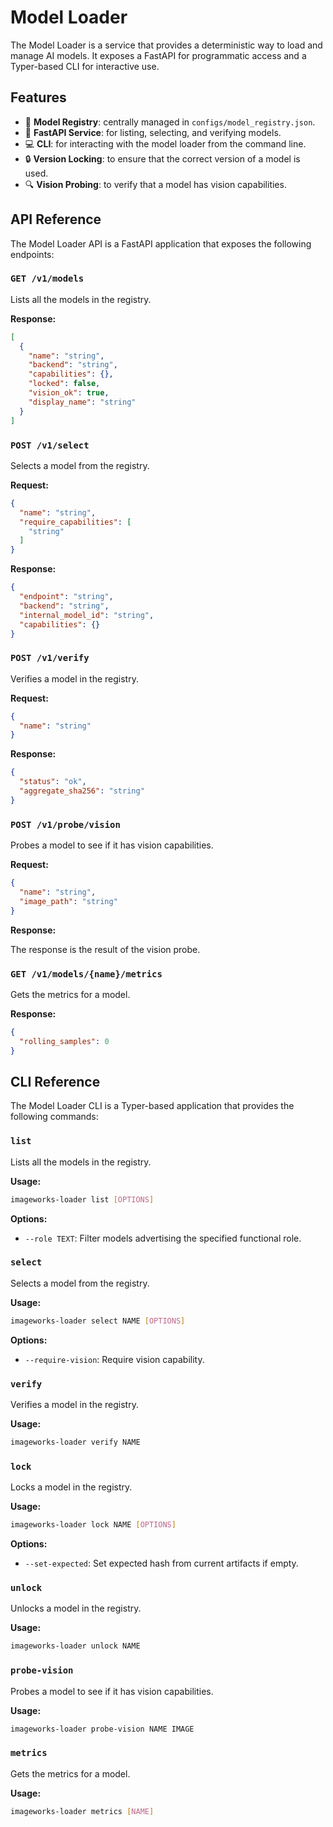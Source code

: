 # Model Loader

The Model Loader is a service that provides a deterministic way to load and manage AI models. It exposes a FastAPI for programmatic access and a Typer-based CLI for interactive use.

## Features

- 📜 **Model Registry**: centrally managed in `configs/model_registry.json`.
- 🚀 **FastAPI Service**: for listing, selecting, and verifying models.
- 💻 **CLI**: for interacting with the model loader from the command line.
- 🔒 **Version Locking**: to ensure that the correct version of a model is used.
- 🔍 **Vision Probing**: to verify that a model has vision capabilities.

## API Reference

The Model Loader API is a FastAPI application that exposes the following endpoints:

### `GET /v1/models`

Lists all the models in the registry.

**Response:**

```json
[
  {
    "name": "string",
    "backend": "string",
    "capabilities": {},
    "locked": false,
    "vision_ok": true,
    "display_name": "string"
  }
]
```

### `POST /v1/select`

Selects a model from the registry.

**Request:**

```json
{
  "name": "string",
  "require_capabilities": [
    "string"
  ]
}
```

**Response:**

```json
{
  "endpoint": "string",
  "backend": "string",
  "internal_model_id": "string",
  "capabilities": {}
}
```

### `POST /v1/verify`

Verifies a model in the registry.

**Request:**

```json
{
  "name": "string"
}
```

**Response:**

```json
{
  "status": "ok",
  "aggregate_sha256": "string"
}
```

### `POST /v1/probe/vision`

Probes a model to see if it has vision capabilities.

**Request:**

```json
{
  "name": "string",
  "image_path": "string"
}
```

**Response:**

The response is the result of the vision probe.

### `GET /v1/models/{name}/metrics`

Gets the metrics for a model.

**Response:**

```json
{
  "rolling_samples": 0
}
```

## CLI Reference

The Model Loader CLI is a Typer-based application that provides the following commands:

### `list`

Lists all the models in the registry.

**Usage:**

```bash
imageworks-loader list [OPTIONS]
```

**Options:**

- `--role TEXT`: Filter models advertising the specified functional role.

### `select`

Selects a model from the registry.

**Usage:**

```bash
imageworks-loader select NAME [OPTIONS]
```

**Options:**

- `--require-vision`: Require vision capability.

### `verify`

Verifies a model in the registry.

**Usage:**

```bash
imageworks-loader verify NAME
```

### `lock`

Locks a model in the registry.

**Usage:**

```bash
imageworks-loader lock NAME [OPTIONS]
```

**Options:**

- `--set-expected`: Set expected hash from current artifacts if empty.

### `unlock`

Unlocks a model in the registry.

**Usage:**

```bash
imageworks-loader unlock NAME
```

### `probe-vision`

Probes a model to see if it has vision capabilities.

**Usage:**

```bash
imageworks-loader probe-vision NAME IMAGE
```

### `metrics`

Gets the metrics for a model.

**Usage:**

```bash
imageworks-loader metrics [NAME]
```
